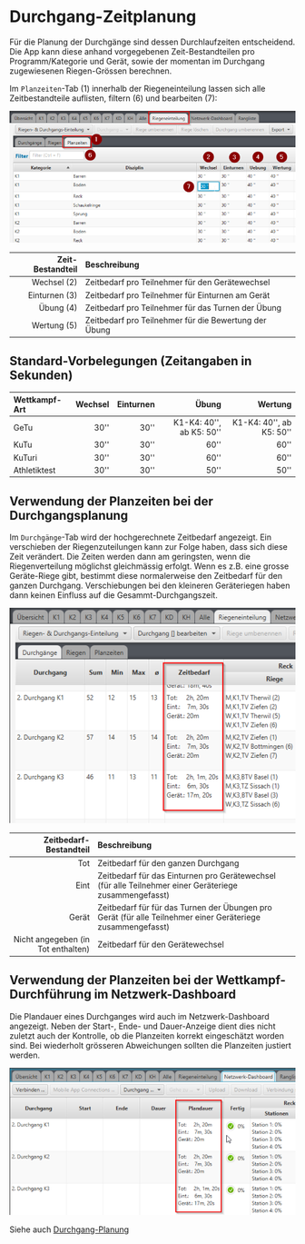 # Durchgang-Zeitplanung

Für die Planung der Durchgänge sind dessen Durchlaufzeiten entscheidend. Die App kann diese anhand vorgegebenen Zeit-Bestandteilen pro Programm/Kategorie und Gerät, sowie der momentan im Durchgang zugewiesenen Riegen-Grössen berechnen.

Im `Planzeiten`-Tab \(1\) innerhalb der Riegeneinteilung lassen sich alle Zeitbestandteile auflisten, filtern \(6\) und bearbeiten \(7\):

![](../../.gitbook/assets/planzeiten.png)

| Zeit-Bestandteil | Beschreibung |
| ---: | :--- |
| Wechsel \(2\) | Zeitbedarf pro Teilnehmer für den Gerätewechsel |
| Einturnen \(3\) | Zeitbedarf pro Teilnehmer für Einturnen am Gerät |
| Übung \(4\) | Zeitbedarf pro Teilnehmer für das Turnen der Übung |
| Wertung \(5\) | Zeitbedarf pro Teilnehmer für die Bewertung der Übung |

## Standard-Vorbelegungen \(Zeitangaben in Sekunden\)

| Wettkampf-Art | Wechsel | Einturnen | Übung | Wertung |
| :--- | ---: | ---: | ---: | ---: |
| GeTu | 30'' | 30'' | K1-K4: 40'', ab K5: 50'' | K1-K4: 40'', ab K5: 50'' |
| KuTu | 30'' | 30'' | 60'' | 60'' |
| KuTuri | 30'' | 30'' | 60'' | 60'' |
| Athletiktest | 30'' | 30'' | 50'' | 50'' |

## Verwendung der Planzeiten bei der Durchgangsplanung

Im `Durchgänge`-Tab wird der hochgerechnete Zeitbedarf angezeigt. Ein verschieben der Riegenzuteilungen kann zur Folge haben, dass sich diese Zeit verändert. Die Zeiten werden dann am geringsten, wenn die Riegenverteilung möglichst gleichmässig erfolgt. Wenn es z.B. eine grosse Geräte-Riege gibt, bestimmt diese normalerweise den Zeitbedarf für den ganzen Durchgang. Verschiebungen bei den kleineren Geräteriegen haben dann keinen Einfluss auf die Gesammt-Durchgangszeit.

![](../../.gitbook/assets/durchgang-zeitbedarf.png)

| Zeitbedarf-Bestandteil | Beschreibung |
| ---: | :--- |
| Tot | Zeitbedarf für den ganzen Durchgang |
| Eint | Zeitbedarf für das Einturnen pro Gerätewechsel \(für alle Teilnehmer einer Geräteriege zusammengefasst\) |
| Gerät | Zeitbedarf für für das Turnen der Übungen pro Gerät \(für alle Teilnehmer einer Geräteriege zusammengefasst\) |
| Nicht angegeben \(in Tot enthalten\) | Zeitbedarf für den Gerätewechsel |

## Verwendung der Planzeiten bei der Wettkampf-Durchführung im Netzwerk-Dashboard

Die Plandauer eines Durchganges wird auch im Netzwerk-Dashboard angezeigt. Neben der Start-, Ende- und Dauer-Anzeige dient dies nicht zuletzt auch der Kontrolle, ob die Planzeiten korrekt eingeschätzt worden sind. Bei wiederholt grösseren Abweichungen sollten die Planzeiten justiert werden.

![](../../.gitbook/assets/planzeiten-netzwerkdashboard.png)

Siehe auch [Durchgang-Planung](durchgang-planung.md)

